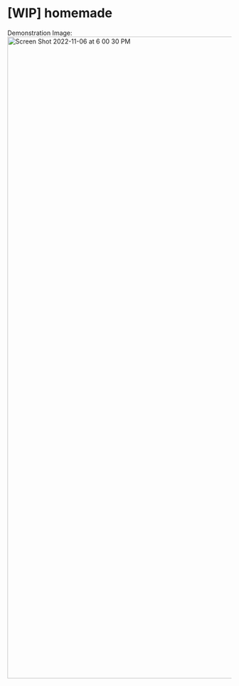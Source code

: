 # [WIP] homemade


Demonstration Image:
<img width="1440" alt="Screen Shot 2022-11-06 at 6 00 30 PM" src="https://user-images.githubusercontent.com/49102723/200239081-be630cd1-a46b-4a85-a244-6ca2bf57fa46.png">
